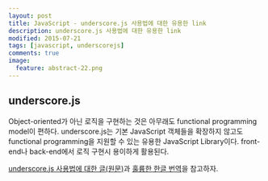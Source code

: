 ```yaml
---
layout: post
title: JavaScript - underscore.js 사용법에 대한 유용한 link
description: underscore.js 사용법에 대한 유용한 link
modified: 2015-07-21
tags: [javascript, underscorejs]
comments: true
image:
  feature: abstract-22.png
---
```


## underscore.js 
Object-oriented가 아닌 로직을 구현하는 것은 아무래도 functional programming model이 편하다. underscore.js는 기본 JavaScript 객체들을 확장하지 않고도 functional programming을 지원할 수 있는 유용한 JavaScript Library이다. 
front-end나 back-end에서 로직 구현시 용이하게 활용된다. 

[underscore.js 사용법에 대한 글(원문)](http://code.tutsplus.com/tutorials/getting-cozy-with-underscore-js--net-24581)과 [훌륭한 한글 번역](http://seoh.github.io/blog/2012/10/09/getting-cozy-with-underscore-js/)을 참고하자. 

 
